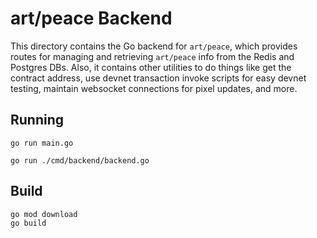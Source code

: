 # art/peace Backend

This directory contains the Go backend for `art/peace`, which provides routes for managing and retrieving `art/peace` info from the Redis and Postgres DBs. Also, it contains other utilities to do things like get the contract address, use devnet transaction invoke scripts for easy devnet testing, maintain websocket connections for pixel updates, and more.

## Running

```
go run main.go

go run ./cmd/backend/backend.go

```

## Build

```
go mod download
go build
```

